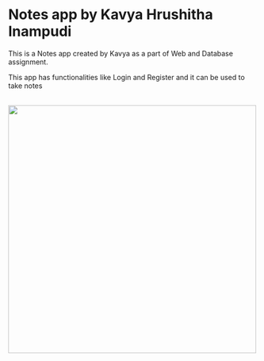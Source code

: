 <h1> Notes app by Kavya Hrushitha Inampudi</h1>
<p> This is a Notes app created by Kavya as a part of Web and Database assignment.</p>
<p> This app has functionalities like Login and Register and it can be used to take notes</p>
<br>
<img src="https://user-images.githubusercontent.com/88332949/202632902-d4a101b6-03bb-410c-bb77-4e2a82180e36.jpg" width="500"/>
